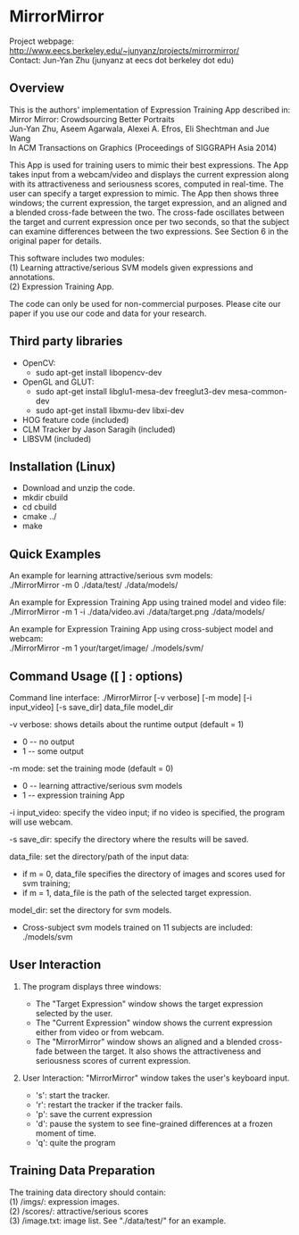 # MirrorMirror
Project webpage: http://www.eecs.berkeley.edu/~junyanz/projects/mirrormirror/  
Contact: Jun-Yan Zhu (junyanz at eecs dot berkeley dot edu)


## Overview
This is the authors' implementation of Expression Training App described in:  
Mirror Mirror: Crowdsourcing Better Portraits  
Jun-Yan Zhu, Aseem Agarwala, Alexei A. Efros, Eli Shechtman and Jue Wang  
In ACM Transactions on Graphics (Proceedings of SIGGRAPH Asia 2014)

This App is used for training users to mimic their best expressions. The App takes input from a webcam/video and displays the current expression along with its attractiveness and seriousness scores, computed in real-time.  The user can specify a target expression to mimic. The App then shows three windows; the current expression, the target expression, and an aligned and a blended cross-fade between the two. The cross-fade oscillates between the target and current expression once per two seconds, so that the subject can examine differences between the two expressions. See Section 6 in the original paper for details.

This software includes two modules:  
(1) Learning attractive/serious SVM models given expressions and annotations.  
(2) Expression Training App.  

The code can only be used for non-commercial purposes. Please cite our paper if you use our code and data for your research.


## Third party libraries
* OpenCV:  
  - sudo apt-get install libopencv-dev
* OpenGL and GLUT:  
  - sudo apt-get install libglu1-mesa-dev freeglut3-dev mesa-common-dev  
  - sudo apt-get install libxmu-dev libxi-dev  
* HOG feature code (included)  
* CLM Tracker by Jason Saragih (included)  
* LIBSVM (included)  


## Installation (Linux)
* Download and unzip the code.
* mkdir cbuild
* cd cbuild
* cmake ../
* make


## Quick Examples
An example for learning attractive/serious svm models:  
./MirrorMirror -m 0 ./data/test/ ./data/models/

An example for Expression Training App using trained model and video file:  
./MirrorMirror -m 1 -i ./data/video.avi ./data/target.png ./data/models/

An example for Expression Training App using cross-subject model and webcam:  
./MirrorMirror -m 1 your/target/image/ ./models/svm/


## Command Usage ([ ] : options)
Command line interface: ./MirrorMirror [-v verbose] [-m mode] [-i input_video] [-s save_dir] data_file model_dir  

-v verbose: shows details about the runtime output (default = 1)  
  - 0 -- no output  
  - 1 -- some output  

-m mode: set the training mode (default = 0)  
  - 0 -- learning attractive/serious svm models  
  - 1 -- expression training App  

-i input_video: specify the video input; if no video is specified, the program will use webcam.  

-s save_dir: specify the directory where the results will be saved.  

data_file: set the directory/path of the input data:  
- if m = 0, data_file specifies the directory of images and scores used for svm training;
- if m = 1, data_file is the path of the selected target expression.  

model_dir: set the directory for svm models.
 - Cross-subject svm models trained on 11 subjects are included: ./models/svm


## User Interaction
1. The program displays three windows:  
   - The "Target Expression" window shows the target expression selected by the user.
   - The "Current Expression" window shows the current expression either from video or from webcam.
   - The "MirrorMirror" window shows an aligned and a blended cross-fade between the target. It also shows the attractiveness and seriousness scores of current expression.

2. User Interaction: "MirrorMirror" window takes the user's keyboard input.
   - 's':  start the tracker.  
   - 'r':  restart the tracker if the tracker fails.  
   - 'p':  save the current expression  
   - 'd':  pause the system to see fine-grained differences at a frozen moment of time.
   - 'q':  quite the program


## Training Data Preparation
The training data directory should contain:  
(1) /imgs/: expression images.  
(2) /scores/: attractive/serious scores  
(3) /image.txt: image list. See "./data/test/" for an example.
